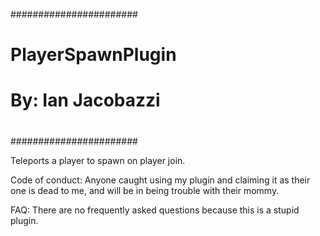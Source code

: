 #######################
#                     #
# PlayerSpawnPlugin   #
#  By: Ian Jacobazzi  #
#                     #
#######################

Teleports a player to spawn on player join.

Code of conduct:
Anyone caught using my plugin and claiming it as their one is dead to me, and will be in being trouble with their mommy.

FAQ:
There are no frequently asked questions because this is a stupid plugin.
